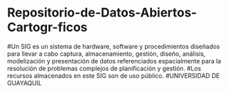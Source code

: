 # Repositorio-de-Datos-Abiertos-Cartogr-ficos

#Un SIG es un sistema de hardware, software y procedimientos diseñados para llevar a cabo captura, almacenamiento, gestión, diseño, análisis, modelización y presentación de datos referenciados espacialmente para la resolución de problemas complejos de planificación y gestión.
#Los recursos almacenados en este SIG son de uso público.
#UNIVERSIDAD DE GUAYAQUIL
